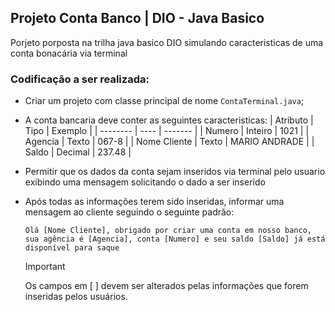 ## Projeto Conta Banco | DIO - Java Basico
Porjeto porposta na trilha java basico DIO simulando caracteristicas de uma conta bonacária via terminal
### Codificação a ser realizada:
- Criar um projeto com classe principal de nome `ContaTerminal.java`;
- A conta bancaria deve conter as seguintes caracteristicas:
    | Atributo | Tipo | Exemplo |
    | -------- | ---- | ------- |
    | Numero | Inteiro | 1021 |
    | Agencia | Texto | 067-8 |
    | Nome Cliente | Texto | MARIO ANDRADE |
    | Saldo | Decimal | 237.48 |
- Permitir que os dados da conta sejam inseridos via terminal pelo usuario exibindo uma mensagem solicitando o dado a ser inserido
- Após todas as informações terem sido inseridas, informar uma mensagem ao cliente seguindo o seguinte padrão:
    
    `Olá [Nome Cliente], obrigado por criar uma conta em nosso banco, sua agência é [Agencia], conta [Numero] e seu saldo [Saldo] já está disponível para saque`
    > [!IMPORTANT] 
    > Os campos em [ ] devem ser alterados pelas informações que forem inseridas pelos usuários.
